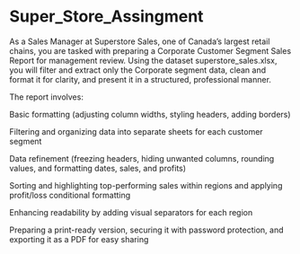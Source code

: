 # Super_Store_Assingment
As a Sales Manager at Superstore Sales, one of Canada’s largest retail chains, you are tasked with preparing a Corporate Customer Segment Sales Report for management review. Using the dataset superstore_sales.xlsx, you will filter and extract only the Corporate segment data, clean and format it for clarity, and present it in a structured, professional manner.

The report involves:

Basic formatting (adjusting column widths, styling headers, adding borders)

Filtering and organizing data into separate sheets for each customer segment

Data refinement (freezing headers, hiding unwanted columns, rounding values, and formatting dates, sales, and profits)

Sorting and highlighting top-performing sales within regions and applying profit/loss conditional formatting

Enhancing readability by adding visual separators for each region

Preparing a print-ready version, securing it with password protection, and exporting it as a PDF for easy sharing
